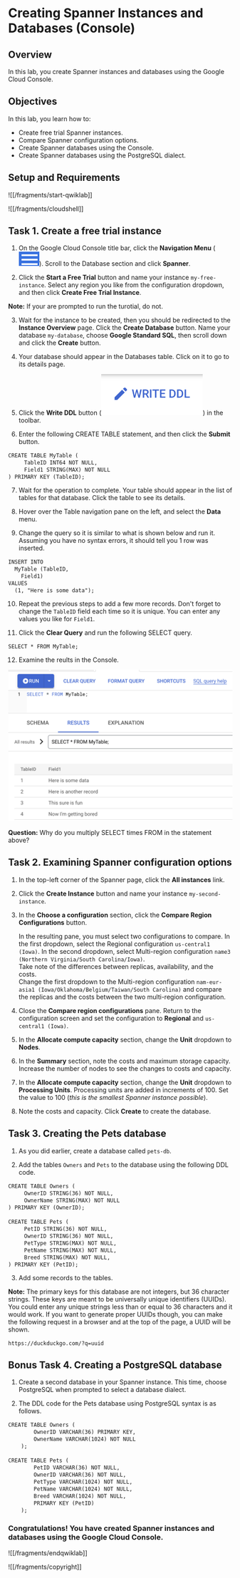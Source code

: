 # Creating Spanner Instances and Databases (Console)

## Overview

In this lab, you create Spanner instances and databases using the Google Cloud Console.

## Objectives

In this lab, you learn how to:
* Create free trial Spanner instances. 
* Compare Spanner configuration options.
* Create Spanner databases using the Console. 
* Create Spanner databases using the PostgreSQL dialect.


## Setup and Requirements

![[/fragments/start-qwiklab]]


![[/fragments/cloudshell]]



## Task 1. Create a free trial instance


1. On the Google Cloud Console title bar, click the __Navigation Menu__ (![nav menu icon](img/nav-menu.png)). Scroll to the Database section and click __Spanner__.

2. Click the __Start a Free Trial__ button and name your instance `my-free-instance`. Select any region you like from the configuration dropdown, and then click __Create Free Trial Instance__.

__Note:__ If your are prompted to run the turotial, do not. 


3. Wait for the instance to be created, then you should be redirected to the __Instance Overview__ page. Click the __Create Database__ button. Name your database `my-database`, choose __Google Standard SQL__, then scroll down and click the __Create__ button. 

4. Your database should appear in the Databases table. Click on it to go to its details page. 

5. Click the __Write DDL__ button (![write ddl icon](img/write-ddl.png)) in the toolbar. 

6. Enter the following CREATE TABLE statement, and then click the __Submit__ button. 

```
CREATE TABLE MyTable (
     TableID INT64 NOT NULL, 
     Field1 STRING(MAX) NOT NULL
) PRIMARY KEY (TableID);
```

7. Wait for the operation to complete. Your table should appear in the list of tables for that database. Click the table to see its details. 

8. Hover over the Table navigation pane on the left, and select the __Data__ menu. 

9. Change the query so it is similar to what is shown below and run it. Assuming you have no syntax errors, it should tell you 1 row was inserted. 

```
INSERT INTO
  MyTable (TableID,
    Field1)
VALUES
  (1, "Here is some data");
```

10. Repeat the previous steps to add a few more records. Don't forget to change the `TableID` field each time so it is unique. You can enter any values you like for `Field1`. 

11. Click the __Clear Query__ and run the following SELECT query. 

```
SELECT * FROM MyTable;
```

12. Examine the reults in the Console. 

![Query Results](img/query-results.png)

__Question:__ Why do you multiply SELECT times FROM in the statement above?


## Task 2. Examining Spanner configuration options

1. In the top-left corner of the Spanner page, click the __All instances__ link. 

2. Click the __Create Instance__ button and name your instance `my-second-instance`. 

3. In the __Choose a configuration__ section, click the __Compare Region Configurations__ button. <div> In the resulting pane, you must select two configurations to compare. In the first dropdown, select the Regional configuration `us-central1 (Iowa)`. In the second dropdown, select Multi-region configuration `name3 (Northern Virginia/South Carolina/Iowa)`. </div><div>Take note of the differences between replicas, availability, and the costs. </div><div>Change the first dropdown to the Multi-region configuration `nam-eur-asia1 (Iowa/Oklahoma/Belgium/Taiwan/South Carolina)` and compare the replicas and the costs between the two multi-region configuration. </div>

4. Close the __Compare region configurations__ pane. Return to the configuration screen and set the configuration to __Regional__ and `us-central1 (Iowa)`.

5. In the __Allocate compute capacity__ section, change the __Unit__ dropdown to __Nodes__. 

6. In the __Summary__ section, note the costs and maximum storage capacity. Increase the number of nodes to see the changes to costs and capacity. 

7. In the __Allocate compute capacity__ section, change the __Unit__ dropdown to __Processing Units__. Processing units are added in increments of 100. Set the value to 100 (*this is the smallest Spanner instance possible*).

8. Note the costs and capacity. Click __Create__ to create the database. 


## Task 3. Creating the Pets database

1. As you did earlier, create a database called `pets-db`.

2. Add the tables `Owners` and `Pets` to the database using the following DDL code. 

```
CREATE TABLE Owners (
     OwnerID STRING(36) NOT NULL, 
     OwnerName STRING(MAX) NOT NULL
) PRIMARY KEY (OwnerID);

CREATE TABLE Pets (
     PetID STRING(36) NOT NULL, 
     OwnerID STRING(36) NOT NULL, 
     PetType STRING(MAX) NOT NULL,
     PetName STRING(MAX) NOT NULL,
     Breed STRING(MAX) NOT NULL,
) PRIMARY KEY (PetID);
```

3. Add some records to the tables. 

__Note:__ The primary keys for this database are not integers, but 36 character strings. These keys are meant to be universally unique identifiers (UUIDs). You could enter any unique strings less than or equal to 36 characters and it would work. If you want to generate proper UUIDs though, you can make the following request in a browser and at the top of the page, a UUID will be shown. 

```
https://duckduckgo.com/?q=uuid
```


## Bonus Task 4. Creating a PostgreSQL database

1. Create a second database in your Spanner instance. This time, choose PostgreSQL when prompted to select a database dialect. 

2. The DDL code for the Pets database using PostgreSQL syntax is as follows. 

```
CREATE TABLE Owners (
        OwnerID VARCHAR(36) PRIMARY KEY,
        OwnerName VARCHAR(1024) NOT NULL
    );

CREATE TABLE Pets (
        PetID VARCHAR(36) NOT NULL, 
        OwnerID VARCHAR(36) NOT NULL, 
        PetType VARCHAR(1024) NOT NULL,
        PetName VARCHAR(1024) NOT NULL,
        Breed VARCHAR(1024) NOT NULL,
        PRIMARY KEY (PetID)
    );
```

### **Congratulations!** You have created Spanner instances and databases using the Google Cloud Console.


![[/fragments/endqwiklab]]

![[/fragments/copyright]]

